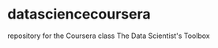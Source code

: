 datasciencecoursera
===================

repository for the Coursera class The Data Scientist's Toolbox
